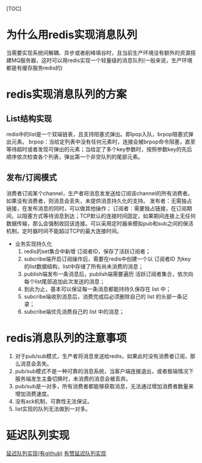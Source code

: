 [TOC]
# 为什么用redis实现消息队列
当需要实现系统间解耦、异步或者削峰填谷时，且当前生产环境没有额外的资源搭建MQ服务器，这时可以用redis实现一个轻量级的消息队列(一般来说，生产环境都是有缓存服务redis的)

# redis实现消息队列的方案
## List结构实现
redis中的list是一个双端链表，且支持阻塞式弹出。即lpop入队，brpop阻塞式弹出元素。
brpop：当给定列表中没有任何元素时，连接会被brpop命令阻塞，直至等待超时或者发现可弹出的元素；当给定了多个key参数时，按照参数key的先后顺序依次检查各个列表，弹出第一个非空队列的尾部元素。
## 发布/订阅模式
消费者订阅某个channel，生产者将消息发发送给订阅该channel的所有消费者。如果没有消费者，则消息会丢失，未提供消息持久化的支持。
发布者：无需独占链接，在发布消息的同时，可以做其他操作；
订阅者：需要独占链接，在订阅期间，以阻塞方式等待消息到达；TCP默认的连接时间固定，如果期间连接上无任何数据传输，那么会强制收回该连接。可以采用定时器来模拟pub和sub之间的保活机制，定时器时间不能超过TCP的最大连接时间。

* 业务实现持久化
    1. redis的set集合中新增 订阅者ID，保存了活跃订阅者；
    2. subcribe端开启订阅操作后，需要在redis中创建一个以 订阅者ID 为key的list数据结构，list中存储了所有尚未消费的消息；
    3. publish端发布一条消息后，publish端需要遍历 活跃订阅者集合，依次向每个list尾部追加此次发送的消息；
    4. 到此为止，基本可以保证每一条消息都能持持久保存在 list 中；
    5. subcribe端收到消息后，消费完成后必须删除自己的 list 的头部一条记录；
    6. subcribe端优先消费自己的 list 中的消息；

# redis消息队列的注意事项
1. 对于pub/sub模式，生产者将消息发送给redis，如果此时没有消费者订阅，那么消息会丢失。
2. pub/sub模式不是一种可靠的消息系统，当客户端连接退出，或者极端情况下服务端发生主备切换时，未消费的消息会被丢弃。
3. pub/sub是一对多，所有消费者都能够获取消息，无法通过增加消费者数量来增加消费速度。
4. 没有ack机制，可靠性无法保证。
5. list实现的队列无法做到一对多。

# 延迟队列实现
[延迟队列实现(有github)](https://www.jianshu.com/p/e958e8590020)
[有赞延迟队列实现](https://tech.youzan.com/queuing_delay/)